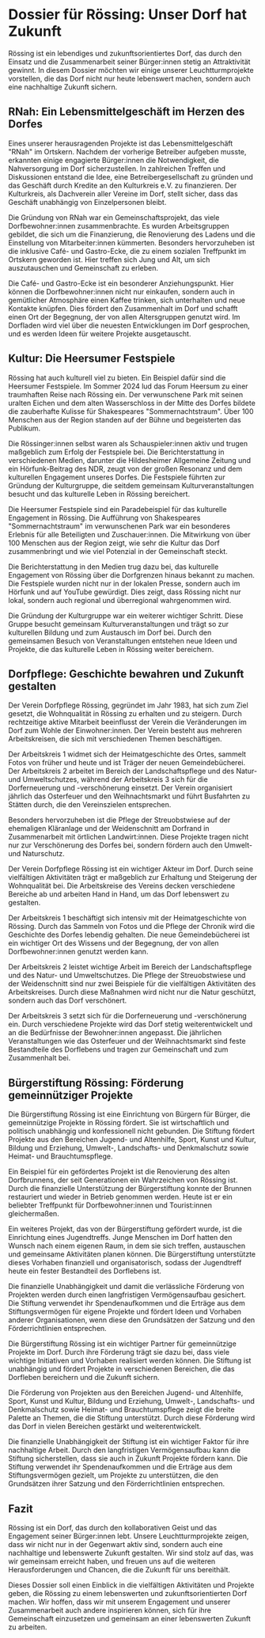 # Dossier für Rössing: Unser Dorf hat Zukunft

Rössing ist ein lebendiges und zukunftsorientiertes Dorf, das durch den Einsatz
und die Zusammenarbeit seiner Bürger:innen stetig an Attraktivität gewinnt. In
diesem Dossier möchten wir einige unserer Leuchtturmprojekte vorstellen, die das
Dorf nicht nur heute lebenswert machen, sondern auch eine nachhaltige Zukunft
sichern.

## RNah: Ein Lebensmittelgeschäft im Herzen des Dorfes

Eines unserer herausragenden Projekte ist das Lebensmittelgeschäft "RNah" im
Ortskern. Nachdem der vorherige Betreiber aufgeben musste, erkannten einige
engagierte Bürger:innen die Notwendigkeit, die Nahversorgung im Dorf
sicherzustellen. In zahlreichen Treffen und Diskussionen entstand die Idee, eine
Betreibergesellschaft zu gründen und das Geschäft durch Kredite an den
Kulturkreis e.V. zu finanzieren. Der Kulturkreis, als Dachverein aller Vereine
im Dorf, stellt sicher, dass das Geschäft unabhängig von Einzelpersonen bleibt.

Die Gründung von RNah war ein Gemeinschaftsprojekt, das viele Dorfbewohner:innen
zusammenbrachte. Es wurden Arbeitsgruppen gebildet, die sich um die
Finanzierung, die Renovierung des Ladens und die Einstellung von
Mitarbeiter:innen kümmerten. Besonders hervorzuheben ist die inklusive Café- und
Gastro-Ecke, die zu einem sozialen Treffpunkt im Ortskern geworden ist. Hier
treffen sich Jung und Alt, um sich auszutauschen und Gemeinschaft zu erleben.

Die Café- und Gastro-Ecke ist ein besonderer Anziehungspunkt. Hier können die
Dorfbewohner:innen nicht nur einkaufen, sondern auch in gemütlicher Atmosphäre
einen Kaffee trinken, sich unterhalten und neue Kontakte knüpfen. Dies fördert
den Zusammenhalt im Dorf und schafft einen Ort der Begegnung, der von allen
Altersgruppen genutzt wird. Im Dorfladen wird viel über die neuesten
Entwicklungen im Dorf gesprochen, und es werden Ideen für weitere Projekte
ausgetauscht.

## Kultur: Die Heersumer Festspiele

Rössing hat auch kulturell viel zu bieten. Ein Beispiel dafür sind die Heersumer
Festspiele. Im Sommer 2024 lud das Forum Heersum zu einer traumhaften Reise nach
Rössing ein. Der verwunschene Park mit seinen uralten Eichen und dem alten
Wasserschloss in der Mitte des Dorfes bildete die zauberhafte Kulisse für
Shakespeares "Sommernachtstraum". Über 100 Menschen aus der Region standen auf
der Bühne und begeisterten das Publikum.

Die Rössinger:innen selbst waren als Schauspieler:innen aktiv und trugen
maßgeblich zum Erfolg der Festspiele bei. Die Berichterstattung in verschiedenen
Medien, darunter die Hildesheimer Allgemeine Zeitung und ein Hörfunk-Beitrag des
NDR, zeugt von der großen Resonanz und dem kulturellen Engagement unseres
Dorfes. Die Festspiele führten zur Gründung der Kulturgruppe, die seitdem
gemeinsam Kulturveranstaltungen besucht und das kulturelle Leben in Rössing
bereichert.

Die Heersumer Festspiele sind ein Paradebeispiel für das kulturelle Engagement
in Rössing. Die Aufführung von Shakespeares "Sommernachtstraum" im verwunschenen
Park war ein besonderes Erlebnis für alle Beteiligten und Zuschauer:innen. Die
Mitwirkung von über 100 Menschen aus der Region zeigt, wie sehr die Kultur das
Dorf zusammenbringt und wie viel Potenzial in der Gemeinschaft steckt.

Die Berichterstattung in den Medien trug dazu bei, das kulturelle Engagement von
Rössing über die Dorfgrenzen hinaus bekannt zu machen. Die Festspiele wurden
nicht nur in der lokalen Presse, sondern auch im Hörfunk und auf YouTube
gewürdigt. Dies zeigt, dass Rössing nicht nur lokal, sondern auch regional und
überregional wahrgenommen wird.

Die Gründung der Kulturgruppe war ein weiterer wichtiger Schritt. Diese Gruppe
besucht gemeinsam Kulturveranstaltungen und trägt so zur kulturellen Bildung und
zum Austausch im Dorf bei. Durch den gemeinsamen Besuch von Veranstaltungen
entstehen neue Ideen und Projekte, die das kulturelle Leben in Rössing weiter
bereichern.

## Dorfpflege: Geschichte bewahren und Zukunft gestalten

Der Verein Dorfpflege Rössing, gegründet im Jahr 1983, hat sich zum Ziel
gesetzt, die Wohnqualität in Rössing zu erhalten und zu steigern. Durch
rechtzeitige aktive Mitarbeit beeinflusst der Verein die Veränderungen im Dorf
zum Wohle der Einwohner:innen. Der Verein besteht aus mehreren Arbeitskreisen,
die sich mit verschiedenen Themen beschäftigen.

Der Arbeitskreis 1 widmet sich der Heimatgeschichte des Ortes, sammelt Fotos von
früher und heute und ist Träger der neuen Gemeindebücherei. Der Arbeitskreis 2
arbeitet im Bereich der Landschaftspflege und des Natur- und Umweltschutzes,
während der Arbeitskreis 3 sich für die Dorferneuerung und -verschönerung
einsetzt. Der Verein organisiert jährlich das Osterfeuer und den Weihnachtsmarkt
und führt Busfahrten zu Stätten durch, die den Vereinszielen entsprechen.

Besonders hervorzuheben ist die Pflege der Streuobstwiese auf der ehemaligen
Kläranlage und der Weidenschnitt am Dorfrand in Zusammenarbeit mit örtlichen
Landwirt:innen. Diese Projekte tragen nicht nur zur Verschönerung des Dorfes
bei, sondern fördern auch den Umwelt- und Naturschutz.

Der Verein Dorfpflege Rössing ist ein wichtiger Akteur im Dorf. Durch seine
vielfältigen Aktivitäten trägt er maßgeblich zur Erhaltung und Steigerung der
Wohnqualität bei. Die Arbeitskreise des Vereins decken verschiedene Bereiche ab
und arbeiten Hand in Hand, um das Dorf lebenswert zu gestalten.

Der Arbeitskreis 1 beschäftigt sich intensiv mit der Heimatgeschichte von
Rössing. Durch das Sammeln von Fotos und die Pflege der Chronik wird die
Geschichte des Dorfes lebendig gehalten. Die neue Gemeindebücherei ist ein
wichtiger Ort des Wissens und der Begegnung, der von allen Dorfbewohner:innen
genutzt werden kann.

Der Arbeitskreis 2 leistet wichtige Arbeit im Bereich der Landschaftspflege und
des Natur- und Umweltschutzes. Die Pflege der Streuobstwiese und der
Weidenschnitt sind nur zwei Beispiele für die vielfältigen Aktivitäten des
Arbeitskreises. Durch diese Maßnahmen wird nicht nur die Natur geschützt,
sondern auch das Dorf verschönert.

Der Arbeitskreis 3 setzt sich für die Dorferneuerung und -verschönerung ein.
Durch verschiedene Projekte wird das Dorf stetig weiterentwickelt und an die
Bedürfnisse der Bewohner:innen angepasst. Die jährlichen Veranstaltungen wie das
Osterfeuer und der Weihnachtsmarkt sind feste Bestandteile des Dorflebens und
tragen zur Gemeinschaft und zum Zusammenhalt bei.

## Bürgerstiftung Rössing: Förderung gemeinnütziger Projekte

Die Bürgerstiftung Rössing ist eine Einrichtung von Bürgern für Bürger, die
gemeinnützige Projekte in Rössing fördert. Sie ist wirtschaftlich und politisch
unabhängig und konfessionell nicht gebunden. Die Stiftung fördert Projekte aus
den Bereichen Jugend- und Altenhilfe, Sport, Kunst und Kultur, Bildung und
Erziehung, Umwelt-, Landschafts- und Denkmalschutz sowie Heimat- und
Brauchtumspflege.

Ein Beispiel für ein gefördertes Projekt ist die Renovierung des alten
Dorfbrunnens, der seit Generationen ein Wahrzeichen von Rössing ist. Durch die
finanzielle Unterstützung der Bürgerstiftung konnte der Brunnen restauriert und
wieder in Betrieb genommen werden. Heute ist er ein beliebter Treffpunkt für
Dorfbewohner:innen und Tourist:innen gleichermaßen.

Ein weiteres Projekt, das von der Bürgerstiftung gefördert wurde, ist die
Einrichtung eines Jugendtreffs. Junge Menschen im Dorf hatten den Wunsch nach
einem eigenen Raum, in dem sie sich treffen, austauschen und gemeinsame
Aktivitäten planen können. Die Bürgerstiftung unterstützte dieses Vorhaben
finanziell und organisatorisch, sodass der Jugendtreff heute ein fester
Bestandteil des Dorflebens ist.

Die finanzielle Unabhängigkeit und damit die verlässliche Förderung von
Projekten werden durch einen langfristigen Vermögensaufbau gesichert. Die
Stiftung verwendet ihr Spendenaufkommen und die Erträge aus dem
Stiftungsvermögen für eigene Projekte und fördert Ideen und Vorhaben anderer
Organisationen, wenn diese den Grundsätzen der Satzung und den Förderrichtlinien
entsprechen.

Die Bürgerstiftung Rössing ist ein wichtiger Partner für gemeinnützige Projekte
im Dorf. Durch ihre Förderung trägt sie dazu bei, dass viele wichtige
Initiativen und Vorhaben realisiert werden können. Die Stiftung ist unabhängig
und fördert Projekte in verschiedenen Bereichen, die das Dorfleben bereichern
und die Zukunft sichern.

Die Förderung von Projekten aus den Bereichen Jugend- und Altenhilfe, Sport,
Kunst und Kultur, Bildung und Erziehung, Umwelt-, Landschafts- und Denkmalschutz
sowie Heimat- und Brauchtumspflege zeigt die breite Palette an Themen, die die
Stiftung unterstützt. Durch diese Förderung wird das Dorf in vielen Bereichen
gestärkt und weiterentwickelt.

Die finanzielle Unabhängigkeit der Stiftung ist ein wichtiger Faktor für ihre
nachhaltige Arbeit. Durch den langfristigen Vermögensaufbau kann die Stiftung
sicherstellen, dass sie auch in Zukunft Projekte fördern kann. Die Stiftung
verwendet ihr Spendenaufkommen und die Erträge aus dem Stiftungsvermögen
gezielt, um Projekte zu unterstützen, die den Grundsätzen ihrer Satzung und den
Förderrichtlinien entsprechen.

## Fazit

Rössing ist ein Dorf, das durch den kollaborativen Geist und das Engagement
seiner Bürger:innen lebt. Unsere Leuchtturmprojekte zeigen, dass wir nicht nur
in der Gegenwart aktiv sind, sondern auch eine nachhaltige und lebenswerte
Zukunft gestalten. Wir sind stolz auf das, was wir gemeinsam erreicht haben, und
freuen uns auf die weiteren Herausforderungen und Chancen, die die Zukunft für
uns bereithält.

Dieses Dossier soll einen Einblick in die vielfältigen Aktivitäten und Projekte
geben, die Rössing zu einem lebenswerten und zukunftsorientierten Dorf machen.
Wir hoffen, dass wir mit unserem Engagement und unserer Zusammenarbeit auch
andere inspirieren können, sich für ihre Gemeinschaft einzusetzen und gemeinsam
an einer lebenswerten Zukunft zu arbeiten.
